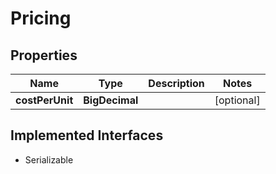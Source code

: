 

# Pricing


## Properties

| Name | Type | Description | Notes |
|------------ | ------------- | ------------- | -------------|
|**costPerUnit** | **BigDecimal** |  |  [optional] |


## Implemented Interfaces

* Serializable



